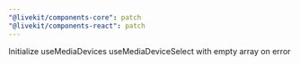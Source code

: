 ```yaml
---
"@livekit/components-core": patch
"@livekit/components-react": patch
---
```


Initialize useMediaDevices useMediaDeviceSelect with empty array on error
